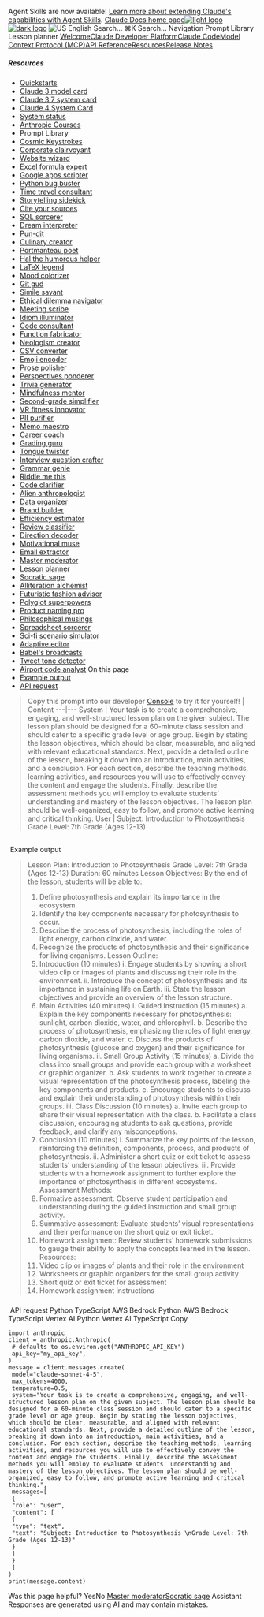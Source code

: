 Agent Skills are now available! [Learn more about extending Claude's capabilities with Agent Skills](/en/docs/agents-and-tools/agent-skills/overview).
[Claude Docs home page![light logo](https://mintcdn.com/anthropic-claude-docs/DcI2Ybid7ZEnFaf0/logo/light.svg?fit=max&auto=format&n=DcI2Ybid7ZEnFaf0&q=85&s=c877c45432515ee69194cb19e9f983a2)![dark logo](https://mintcdn.com/anthropic-claude-docs/DcI2Ybid7ZEnFaf0/logo/dark.svg?fit=max&auto=format&n=DcI2Ybid7ZEnFaf0&q=85&s=f5bb877be0cb3cba86cf6d7c88185216)](/)
![US](https://d3gk2c5xim1je2.cloudfront.net/flags/US.svg)
English
Search...
⌘K
Search...
Navigation
Prompt Library
Lesson planner
[Welcome](/en/home)[Claude Developer Platform](/en/docs/intro)[Claude Code](/en/docs/claude-code/overview)[Model Context Protocol (MCP)](/en/docs/mcp)[API Reference](/en/api/messages)[Resources](/en/resources/overview)[Release Notes](/en/release-notes/overview)
##### Resources
 * [Quickstarts](https://github.com/anthropics/anthropic-quickstarts)
 * [Claude 3 model card](https://assets.anthropic.com/m/61e7d27f8c8f5919/original/Claude-3-Model-Card.pdf)
 * [Claude 3.7 system card](https://anthropic.com/claude-3-7-sonnet-system-card)
 * [Claude 4 System Card](https://www-cdn.anthropic.com/6be99a52cb68eb70eb9572b4cafad13df32ed995.pdf)
 * [System status](https://status.anthropic.com/)
 * [Anthropic Courses](https://anthropic.skilljar.com/)
 * Prompt Library
 * [Cosmic Keystrokes](/en/resources/prompt-library/cosmic-keystrokes)
 * [Corporate clairvoyant](/en/resources/prompt-library/corporate-clairvoyant)
 * [Website wizard](/en/resources/prompt-library/website-wizard)
 * [Excel formula expert](/en/resources/prompt-library/excel-formula-expert)
 * [Google apps scripter](/en/resources/prompt-library/google-apps-scripter)
 * [Python bug buster](/en/resources/prompt-library/python-bug-buster)
 * [Time travel consultant](/en/resources/prompt-library/time-travel-consultant)
 * [Storytelling sidekick](/en/resources/prompt-library/storytelling-sidekick)
 * [Cite your sources](/en/resources/prompt-library/cite-your-sources)
 * [SQL sorcerer](/en/resources/prompt-library/sql-sorcerer)
 * [Dream interpreter](/en/resources/prompt-library/dream-interpreter)
 * [Pun-dit](/en/resources/prompt-library/pun-dit)
 * [Culinary creator](/en/resources/prompt-library/culinary-creator)
 * [Portmanteau poet](/en/resources/prompt-library/portmanteau-poet)
 * [Hal the humorous helper](/en/resources/prompt-library/hal-the-humorous-helper)
 * [LaTeX legend](/en/resources/prompt-library/latex-legend)
 * [Mood colorizer](/en/resources/prompt-library/mood-colorizer)
 * [Git gud](/en/resources/prompt-library/git-gud)
 * [Simile savant](/en/resources/prompt-library/simile-savant)
 * [Ethical dilemma navigator](/en/resources/prompt-library/ethical-dilemma-navigator)
 * [Meeting scribe](/en/resources/prompt-library/meeting-scribe)
 * [Idiom illuminator](/en/resources/prompt-library/idiom-illuminator)
 * [Code consultant](/en/resources/prompt-library/code-consultant)
 * [Function fabricator](/en/resources/prompt-library/function-fabricator)
 * [Neologism creator](/en/resources/prompt-library/neologism-creator)
 * [CSV converter](/en/resources/prompt-library/csv-converter)
 * [Emoji encoder](/en/resources/prompt-library/emoji-encoder)
 * [Prose polisher](/en/resources/prompt-library/prose-polisher)
 * [Perspectives ponderer](/en/resources/prompt-library/perspectives-ponderer)
 * [Trivia generator](/en/resources/prompt-library/trivia-generator)
 * [Mindfulness mentor](/en/resources/prompt-library/mindfulness-mentor)
 * [Second-grade simplifier](/en/resources/prompt-library/second-grade-simplifier)
 * [VR fitness innovator](/en/resources/prompt-library/vr-fitness-innovator)
 * [PII purifier](/en/resources/prompt-library/pii-purifier)
 * [Memo maestro](/en/resources/prompt-library/memo-maestro)
 * [Career coach](/en/resources/prompt-library/career-coach)
 * [Grading guru](/en/resources/prompt-library/grading-guru)
 * [Tongue twister](/en/resources/prompt-library/tongue-twister)
 * [Interview question crafter](/en/resources/prompt-library/interview-question-crafter)
 * [Grammar genie](/en/resources/prompt-library/grammar-genie)
 * [Riddle me this](/en/resources/prompt-library/riddle-me-this)
 * [Code clarifier](/en/resources/prompt-library/code-clarifier)
 * [Alien anthropologist](/en/resources/prompt-library/alien-anthropologist)
 * [Data organizer](/en/resources/prompt-library/data-organizer)
 * [Brand builder](/en/resources/prompt-library/brand-builder)
 * [Efficiency estimator](/en/resources/prompt-library/efficiency-estimator)
 * [Review classifier](/en/resources/prompt-library/review-classifier)
 * [Direction decoder](/en/resources/prompt-library/direction-decoder)
 * [Motivational muse](/en/resources/prompt-library/motivational-muse)
 * [Email extractor](/en/resources/prompt-library/email-extractor)
 * [Master moderator](/en/resources/prompt-library/master-moderator)
 * [Lesson planner](/en/resources/prompt-library/lesson-planner)
 * [Socratic sage](/en/resources/prompt-library/socratic-sage)
 * [Alliteration alchemist](/en/resources/prompt-library/alliteration-alchemist)
 * [Futuristic fashion advisor](/en/resources/prompt-library/futuristic-fashion-advisor)
 * [Polyglot superpowers](/en/resources/prompt-library/polyglot-superpowers)
 * [Product naming pro](/en/resources/prompt-library/product-naming-pro)
 * [Philosophical musings](/en/resources/prompt-library/philosophical-musings)
 * [Spreadsheet sorcerer](/en/resources/prompt-library/spreadsheet-sorcerer)
 * [Sci-fi scenario simulator](/en/resources/prompt-library/sci-fi-scenario-simulator)
 * [Adaptive editor](/en/resources/prompt-library/adaptive-editor)
 * [Babel's broadcasts](/en/resources/prompt-library/babels-broadcasts)
 * [Tweet tone detector](/en/resources/prompt-library/tweet-tone-detector)
 * [Airport code analyst](/en/resources/prompt-library/airport-code-analyst)
On this page
 * [Example output](#example-output)
 * [API request](#api-request)
> Copy this prompt into our developer [Console](https://console.anthropic.com/login?selectAccount=true&returnTo=%2Fdashboard%3F) to try it for yourself!
| Content 
---|--- 
System | Your task is to create a comprehensive, engaging, and well-structured lesson plan on the given subject. The lesson plan should be designed for a 60-minute class session and should cater to a specific grade level or age group. Begin by stating the lesson objectives, which should be clear, measurable, and aligned with relevant educational standards. Next, provide a detailed outline of the lesson, breaking it down into an introduction, main activities, and a conclusion. For each section, describe the teaching methods, learning activities, and resources you will use to effectively convey the content and engage the students. Finally, describe the assessment methods you will employ to evaluate students’ understanding and mastery of the lesson objectives. The lesson plan should be well-organized, easy to follow, and promote active learning and critical thinking. 
User | Subject: Introduction to Photosynthesis Grade Level: 7th Grade (Ages 12-13) 
## 
[​](#example-output)
Example output
> Lesson Plan: Introduction to Photosynthesis Grade Level: 7th Grade (Ages 12-13) Duration: 60 minutes Lesson Objectives: By the end of the lesson, students will be able to:
> 1. Define photosynthesis and explain its importance in the ecosystem.
> 2. Identify the key components necessary for photosynthesis to occur.
> 3. Describe the process of photosynthesis, including the roles of light energy, carbon dioxide, and water.
> 4. Recognize the products of photosynthesis and their significance for living organisms. Lesson Outline:
> 5. Introduction (10 minutes) i. Engage students by showing a short video clip or images of plants and discussing their role in the environment. ii. Introduce the concept of photosynthesis and its importance in sustaining life on Earth. iii. State the lesson objectives and provide an overview of the lesson structure.
> 6. Main Activities (40 minutes) i. Guided Instruction (15 minutes) a. Explain the key components necessary for photosynthesis: sunlight, carbon dioxide, water, and chlorophyll. b. Describe the process of photosynthesis, emphasizing the roles of light energy, carbon dioxide, and water. c. Discuss the products of photosynthesis (glucose and oxygen) and their significance for living organisms. ii. Small Group Activity (15 minutes) a. Divide the class into small groups and provide each group with a worksheet or graphic organizer. b. Ask students to work together to create a visual representation of the photosynthesis process, labeling the key components and products. c. Encourage students to discuss and explain their understanding of photosynthesis within their groups. iii. Class Discussion (10 minutes) a. Invite each group to share their visual representation with the class. b. Facilitate a class discussion, encouraging students to ask questions, provide feedback, and clarify any misconceptions.
> 7. Conclusion (10 minutes) i. Summarize the key points of the lesson, reinforcing the definition, components, process, and products of photosynthesis. ii. Administer a short quiz or exit ticket to assess students’ understanding of the lesson objectives. iii. Provide students with a homework assignment to further explore the importance of photosynthesis in different ecosystems. Assessment Methods:
> 8. Formative assessment: Observe student participation and understanding during the guided instruction and small group activity.
> 9. Summative assessment: Evaluate students’ visual representations and their performance on the short quiz or exit ticket.
> 10. Homework assignment: Review students’ homework submissions to gauge their ability to apply the concepts learned in the lesson. Resources:
> 11. Video clip or images of plants and their role in the environment
> 12. Worksheets or graphic organizers for the small group activity
> 13. Short quiz or exit ticket for assessment
> 14. Homework assignment instructions
> 
### 
[​](#api-request)
API request
Python
TypeScript
AWS Bedrock Python
AWS Bedrock TypeScript
Vertex AI Python
Vertex AI TypeScript
Copy
```
import anthropic
client = anthropic.Anthropic(
 # defaults to os.environ.get("ANTHROPIC_API_KEY")
 api_key="my_api_key",
)
message = client.messages.create(
 model="claude-sonnet-4-5",
 max_tokens=4000,
 temperature=0.5,
 system="Your task is to create a comprehensive, engaging, and well-structured lesson plan on the given subject. The lesson plan should be designed for a 60-minute class session and should cater to a specific grade level or age group. Begin by stating the lesson objectives, which should be clear, measurable, and aligned with relevant educational standards. Next, provide a detailed outline of the lesson, breaking it down into an introduction, main activities, and a conclusion. For each section, describe the teaching methods, learning activities, and resources you will use to effectively convey the content and engage the students. Finally, describe the assessment methods you will employ to evaluate students' understanding and mastery of the lesson objectives. The lesson plan should be well-organized, easy to follow, and promote active learning and critical thinking.",
 messages=[
 {
 "role": "user",
 "content": [
 {
 "type": "text",
 "text": "Subject: Introduction to Photosynthesis \nGrade Level: 7th Grade (Ages 12-13)"
 }
 ]
 }
 ]
)
print(message.content)
```
Was this page helpful?
YesNo
[Master moderator](/en/resources/prompt-library/master-moderator)[Socratic sage](/en/resources/prompt-library/socratic-sage)
Assistant
Responses are generated using AI and may contain mistakes.